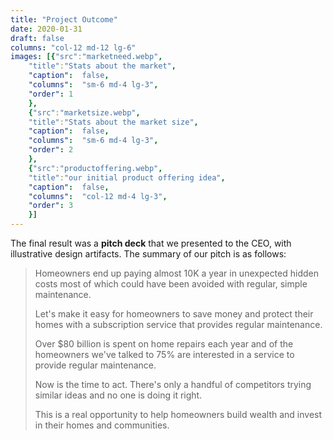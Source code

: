 ```yaml
---
title: "Project Outcome"
date: 2020-01-31
draft: false
columns: "col-12 md-12 lg-6"
images: [{"src":"marketneed.webp",
    "title":"Stats about the market",
    "caption":  false,
    "columns":  "sm-6 md-4 lg-3",
    "order": 1
    },
    {"src":"marketsize.webp",
    "title":"Stats about the market size",
    "caption":  false,
    "columns":  "sm-6 md-4 lg-3",
    "order": 2
    },
    {"src":"productoffering.webp",
    "title":"our initial product offering idea",
    "caption":  false,
    "columns":  "col-12 md-4 lg-3",
    "order": 3
    }]
---
```

The final result was a **pitch deck** that we presented to the CEO, with illustrative design artifacts. The summary of our pitch is as follows:
> Homeowners end up paying almost 10K a year in unexpected hidden costs most of which could have been avoided with regular, simple maintenance.
> 
> Let's make it easy for homeowners to save money and protect their homes with a subscription service that provides regular maintenance.
> 
>Over $80 billion is spent on home repairs each year and of the homeowners we've talked to 75% are interested in a service to provide regular maintenance.
> 
>Now is the time to act. There's only a handful of competitors trying similar ideas and no one is doing it right.
> 
>This is a real opportunity to help homeowners build wealth and invest in their  homes and communities.